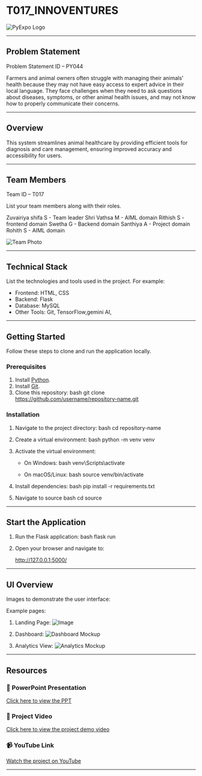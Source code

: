 # T017_INNOVENTURES
![PyExpo Logo](media/pyexpo-logo.png)

---

## Problem Statement

Problem Statement ID – PY044

Farmers and animal owners often struggle with managing their animals' health because they may not have easy access to expert advice in their local language. They face challenges when they need to ask questions about diseases, symptoms, or other animal health issues, and may not know how to properly communicate their concerns.


---

## Overview

This system streamlines animal healthcare by providing efficient tools for diagnosis and care management, ensuring improved accuracy and accessibility for users.

---

## Team Members

Team ID – T017

List your team members along with their roles.

Zuvairiya shifa S - Team leader
Shri Vathsa M - AIML domain
Rithish S - frontend domain
Swetha G - Backend domain
Santhiya A - Project domain
Rohith S - AIML domain

![Team Photo](media/team-photo.png)

---

## Technical Stack

List the technologies and tools used in the project. For example:

- Frontend: HTML, CSS
- Backend: Flask
- Database: MySQL
- Other Tools: Git, TensorFlow,gemini AI,

---

## Getting Started

Follow these steps to clone and run the application locally.

### Prerequisites

1. Install [Python](https://www.python.org/downloads/).
2. Install [Git](https://git-scm.com/).
3. Clone this repository:
   bash
   git clone https://github.com/username/repository-name.git
   

### Installation

1. Navigate to the project directory:
   bash
   cd repository-name
   
2. Create a virtual environment:
   bash
   python -m venv venv
   
3. Activate the virtual environment:
   - On Windows:
     bash
     venv\Scripts\activate
     
   - On macOS/Linux:
     bash
     source venv/bin/activate
     
4. Install dependencies:
   bash
   pip install -r requirements.txt
   
5. Navigate to source
   bash
   cd source
   

---

## Start the Application

1. Run the Flask application:
   bash
   flask run
   
2. Open your browser and navigate to:
   
   http://127.0.0.1:5000/
   

---

## UI Overview

Images to demonstrate the user interface:

Example pages:

1. Landing Page:
   ![Image](https://github.com/user-attachments/assets/d11972a6-dea4-4ad0-beab-c013f42c472b)

2. Dashboard:
   ![Dashboard Mockup](media/DashBoard.png)

3. Analytics View:
   ![Analytics Mockup](media/Analytics.png)

---

## Resources

### 📄 PowerPoint Presentation
[Click here to view the PPT](insert-drive-link-here)

### 🎥 Project Video
[Click here to view the project demo video](insert-drive-link-here)

### 📹 YouTube Link
[Watch the project on YouTube](insert-youtube-link-here)

---
